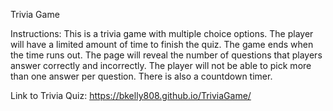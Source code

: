 Trivia Game

Instructions: This is a trivia game with multiple choice options. The player will have a limited amount of time to finish the quiz. The game ends when the time runs out. The page will reveal the number of questions that players answer correctly and incorrectly. The player will not be able to pick more than one answer per question. There is also a countdown timer.

Link to Trivia Quiz: https://bkelly808.github.io/TriviaGame/
